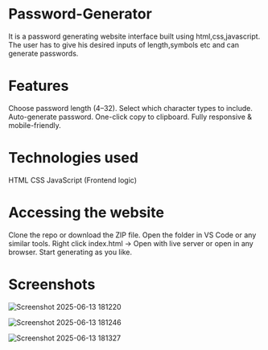 # Password-Generator
It is a password generating website interface built using html,css,javascript. The user has to give his desired inputs of length,symbols etc and can generate passwords.
# Features
Choose password length (4–32). Select which character types to include. Auto-generate password. One-click copy to clipboard. Fully responsive & mobile-friendly.
# Technologies used
HTML CSS JavaScript (Frontend logic)
# Accessing the website
Clone the repo or download the ZIP file. Open the folder in VS Code or any similar tools. Right click index.html -> Open with live server or open in any browser. Start generating as you like.
# Screenshots
![Screenshot 2025-06-13 181220](https://github.com/user-attachments/assets/1f53c02f-9c8a-4a88-a763-cbd12095bd87)

![Screenshot 2025-06-13 181246](https://github.com/user-attachments/assets/eb735bb5-422c-410e-9955-23730cd5923f)

![Screenshot 2025-06-13 181327](https://github.com/user-attachments/assets/413d9ca1-b5c3-417d-a0d1-8d03bab9d18b)

